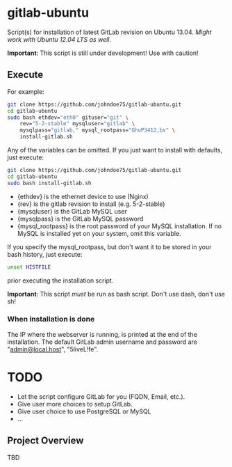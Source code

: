 # gitlab-ubuntu

Script(s) for installation of latest GitLab revision on Ubuntu 13.04.
_Might work with Ubuntu 12.04 LTS as well_.

**Important**: This script is still under development!  Use with caution!

## Execute

For example:

```bash
git clone https://github.com/johndoe75/gitlab-ubuntu.git
cd gitlab-ubuntu
sudo bash ethdev="eth0" gituser="git" \
	rev="5-2-stable" mysqluser="gitlab" \
	mysqlpass="gitlab," mysql_rootpass="GhuP3412,bv" \
	install-gitlab.sh
```

Any of the variables can be omitted.  If you just want to install with defaults, just execute:

```bash
git clone https://github.com/johndoe75/gitlab-ubuntu.git
cd gitlab-ubuntu
sudo bash install-gitlab.sh
```

* {ethdev} is the ethernet device to use (Nginx)
* {rev} is the gitlab revision to install (e.g. 5-2-stable)
* {mysqluser} is the GitLab MySQL user
* {mysqlpass} is the GitLab MySQL password
* {mysql_rootpass} is the root password of your MySQL installation.  If no MySQL is installed yet on your system, omit this variable.

If you specify the mysql_rootpass, but don't want it to be stored in your bash history, just execute:

```bash
unset HISTFILE
```
prior executing the installation script.

**Important**: This script *must* be run as bash script.  Don't use dash,
don't use sh!

### When installation is done

The IP where the webserver is running, is printed at the end of the installation.  The default GitLab admin username and password are "admin@local.host", "5liveL!fe".

# TODO

* Let the script configure GitLab for you (FQDN, Email, etc.).
* Give user more choices to setup GitLab.
* Give user choice to use PostgreSQL or MySQL
* …

## Project Overview

TBD
